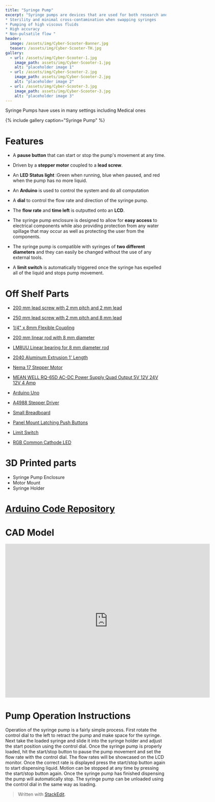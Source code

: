 ```yaml
---
title: "Syringe Pump"
excerpt: "Syringe pumps are devices that are used for both research and medical purposes to administer precise amounts of fluid over set time periods. There are many benefits of a syringe pump over a other forms of pump. A few of these advantages are:
* Sterility and minimal cross-contamination when swapping syringes 
* Pumping of high viscous fluids
* High accuracy
* Non-pulsatile flow "
header:
  image: /assets/img/Cyber-Scooter-Banner.jpg  
  teaser: /assets/img/Cyber-Scooter-TH.jpg
gallery:
  - url: /assets/img/Cyber-Scooter-1.jpg
    image_path: assets/img/Cyber-Scooter-1.jpg
    alt: "placeholder image 1"
  - url: /assets/img/Cyber-Scooter-2.jpg
    image_path: assets/img/Cyber-Scooter-2.jpg
    alt: "placeholder image 2"
  - url: /assets/img/Cyber-Scooter-3.jpg
    image_path: assets/img/Cyber-Scooter-3.jpg
    alt: "placeholder image 3"
---
```



Syringe Pumps have uses in many settings including Medical ones

{% include gallery caption="Syringe Pump" %}

# Features

*  A **pause button** that can start or stop the pump's movement at any time.
    
* Driven by a **stepper motor** coupled to a **lead screw**.
    
* An **LED Status light**  :Green when running, blue when paused, and red when the pump has no more liquid.
    
* An **Arduino** is used to control the system and do all computation
    
* A **dial** to control the flow rate and direction of the syringe pump.
    
* The **flow rate** and **time left** is outputted onto an **LCD**.
    
* The syringe pump enclosure is designed to allow for **easy access** to electrical components while also providing protection from any water spillage that may occur as well as protecting the user from the components.

    
* The syringe pump is compatible with syringes of **two different diameters** and they can easily be changed without the use of any external tools.

* A **limit switch** is automatically triggered once the syringe has expelled all of the liquid and stops pump movement.
    



# Off Shelf Parts

 - [200 mm lead screw with 2 mm pitch and 2 mm lead](https://www.amazon.com/dp/B07R1H5ZMV/ref=cm_sw_em_r_mt_dp_0YZ13D4HQBGW2Z86PBV1?_encoding=UTF8&psc=1)

 - [250 mm lead screw with 2 mm pitch and 8 mm lead](https://amzn.to/3infwI0)

 - [1/4" x 8mm Flexible Coupling](https://openbuildspartstore.com/1-4-x-8mm-flexible-coupling/)

 - [200 mm linear rod with 8 mm diameter](https://www.amazon.com/dp/B07MPGWJMS/ref=cm_sw_em_r_mt_dp_X5AQS0ES7JH8JG83AAZ3)

 - [LM8UU Linear bearing for 8 mm diameter rod](https://www.amazon.com/gp/product/B087WPGQ8T/ref=ppx_yo_dt_b_asin_image_o00_s00?ie=UTF8&psc=1)

 - [2040 Aluminum Extrusion 1' Length](https://www.mcmaster.com/5537T111-5537T705/)

 - [Nema 17 Stepper Motor](https://amzn.to/3uhifWk)

 - [MEAN WELL RQ-65D AC-DC Power Supply Quad Output 5V 12V 24V 12V 4 Amp](https://www.amazon.com/dp/B005T9HGLI/ref=cm_sw_em_r_mt_dp_A8CZ056TM52EJGZTGZGR?_encoding=UTF8&psc=1)

 - [Arduino Uno](https://www.amazon.com/dp/B007R9TUJE/ref=cm_sw_em_r_mt_dp_TY8JGK0CJD1JEJM4BNNJ)

 - [A4988 Stepper Driver](https://www.amazon.com/dp/B01FFGAKK8/ref=cm_sw_em_r_mt_dp_V0YKTYKDWMR8WHTKA53T?_encoding=UTF8&psc=1)

 - [Small Breadboard](https://www.amazon.com/dp/B082VYXDF1/ref=cm_sw_em_r_mt_dp_N6Q28CAGPAYCKCSJKDDC?_encoding=UTF8&psc=1)

 - [Panel Mount Latching Push Buttons](https://amzn.to/3VxQ29h)

 - [Limit Switch](https://amzn.to/3Veb1Ox)


 - [RGB Common Cathode LED](https://www.amazon.com/dp/B0194Y6MW2/ref=cm_sw_em_r_mt_dp_FW3CFQT7ZGFQ2R04N6G3?_encoding=UTF8&psc=1)

# 3D Printed parts

 - Syringe Pump Enclosure
 - Motor Mount
 - Syringe Holder

# [Arduino Code Repository](https://github.com/dz-ifa/dz-ifa.github.io/blob/main/syrinepump3txt.txt)

# CAD Model
<iframe src="https://vanderbilt643.autodesk360.com/shares/public/SH35dfcQT936092f0e438cdf6d181a387965?mode=embed" width="640" height="480" allowfullscreen="true" webkitallowfullscreen="true" mozallowfullscreen="true"  frameborder="0"></iframe>

#  Pump Operation Instructions

Operation of the syringe pump is a fairly simple process. First rotate the control dial to the left to retract the pump and make space for the syringe. Next take the loaded syringe and slide it into the syringe holder and adjust the start position using the control dial. Once the syringe pump is properly loaded, hit the start/stop button to pause the pump movement and set the flow rate with the control dial. The flow rates will be showcased on the LCD monitor. Once the correct rate is displayed press the start/stop button again to start dispensing liquid. Motion can be stopped at any time by pressing the start/stop button again. Once the syringe pump has finished dispensing the pump will automatically stop. The syringe pump can be unloaded using the control dial in the same way as loading.


> Written with [StackEdit](https://stackedit.io/).
